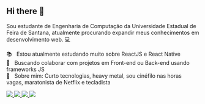 ## Hi there 👋
Sou estudante de Engenharia de Computação da Universidade Estadual de Feira de Santana, atualmente procurando expandir meus conhecimentos em desenvolvimento web. :computer:

:books: &nbsp; Estou atualmente estudando muito sobre ReactJS e React Native
<br/> :purple_heart: &nbsp; Buscando colaborar com projetos em Front-end ou Back-end usando frameworks JS
<br/> 💬  &nbsp; Sobre mim: Curto tecnologias, heavy metal, sou cinéfilo nas horas vagas, maratonista de Netflix e tecladista

<p>
  <a
    href="https://www.instagram.com/afonsomachado" 
    alt="Instagram"
    target="_blank"
  >
    <img src="https://img.shields.io/badge/-Instagram-4169E1?style=flat&logo=Instagram&logoColor=white" />
  </a>
  <a
    href="https://www.linkedin.com/in/AfonsoMachado/" 
    alt="LinkedIn"
    target="_blank"
  >
    <img src="https://img.shields.io/badge/-LinkedIn-4169E1?style=flat&logo=Linkedin&logoColor=white" />
  <a
    href="mailto:afonsosmachado@gmail.com" 
    alt="Gmail"
    target="_blank"
  >
    <img src="https://img.shields.io/badge/-Gmail-4169E1?style=flat&logo=Gmail&logoColor=white" />
  </a>
  <a
    href="https://wa.me/5575991244622?text=iai%20cara" 
    alt="WhatsApp"
    target="_blank"
  >
    <img src="https://img.shields.io/badge/-WhatsApp-4169E1?style=flat&logo=WhatsApp&logoColor=white" />
  </a>


<!--
**rafaelmartins92/rafaelmartins92** is a ✨ _special_ ✨ repository because its `README.md` (this file) appears on your GitHub profile.

Here are some ideas to get you started:

- 🔭 I’m currently working on my personal blog with Gatsby, React, GraphQL and Netlify 
- 🌱 I’m currently learning ...
- 👯 I’m looking to collaborate on ...
- 🤔 I’m looking for help with ...
- 💬 Ask me about ...
- 📫 How to reach me: ...
- 😄 Pronouns: ...
- ⚡ Fun fact: ...

### Useful links: 

-->

